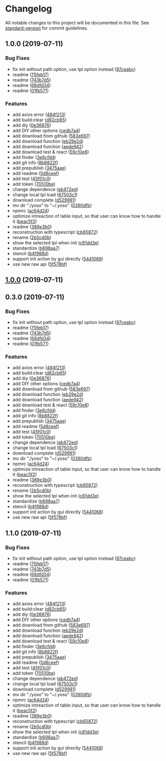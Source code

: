 # Changelog

All notable changes to this project will be documented in this file. See [standard-version](https://github.com/conventional-changelog/standard-version) for commit guidelines.

## 1.0.0 (2019-07-11)


### Bug Fixes

* fix init without path option, use tpl option instead ([97ceabc](https://github.com/Linjovi/yoso/commit/97ceabc))
* readme ([75feb17](https://github.com/Linjovi/yoso/commit/75feb17))
* readme ([743b7d5](https://github.com/Linjovi/yoso/commit/743b7d5))
* readme ([68dfd34](https://github.com/Linjovi/yoso/commit/68dfd34))
* readme ([01fb571](https://github.com/Linjovi/yoso/commit/01fb571))


### Features

* add axios error ([484f213](https://github.com/Linjovi/yoso/commit/484f213))
* add build:clear ([d82cb65](https://github.com/Linjovi/yoso/commit/d82cb65))
* add diy ([0e36876](https://github.com/Linjovi/yoso/commit/0e36876))
* add DIY other options ([cedb7a4](https://github.com/Linjovi/yoso/commit/cedb7a4))
* add download from github ([583e697](https://github.com/Linjovi/yoso/commit/583e697))
* add download function ([eb29e2d](https://github.com/Linjovi/yoso/commit/eb29e2d))
* add download function ([aede942](https://github.com/Linjovi/yoso/commit/aede942))
* add download test & react ([59c10e8](https://github.com/Linjovi/yoso/commit/59c10e8))
* add finder ([3e6cfdd](https://github.com/Linjovi/yoso/commit/3e6cfdd))
* add git info ([8b8822f](https://github.com/Linjovi/yoso/commit/8b8822f))
* add prepublish ([3475aae](https://github.com/Linjovi/yoso/commit/3475aae))
* add readme ([5d8ceef](https://github.com/Linjovi/yoso/commit/5d8ceef))
* add test ([45f01c0](https://github.com/Linjovi/yoso/commit/45f01c0))
* add token ([70510be](https://github.com/Linjovi/yoso/commit/70510be))
* change dependence ([ab472ed](https://github.com/Linjovi/yoso/commit/ab472ed))
* change local tpl load ([67503c1](https://github.com/Linjovi/yoso/commit/67503c1))
* download complete ([d529991](https://github.com/Linjovi/yoso/commit/d529991))
* mv dir "./yoso" to "~/.yoso" ([0390dfb](https://github.com/Linjovi/yoso/commit/0390dfb))
* npmrc ([ac64d24](https://github.com/Linjovi/yoso/commit/ac64d24))
* optimize intreaction of table input, so that user can know how to handle it ([beac5f2](https://github.com/Linjovi/yoso/commit/beac5f2))
* readme ([389e3b0](https://github.com/Linjovi/yoso/commit/389e3b0))
* reconstruction with typescript ([cb65872](https://github.com/Linjovi/yoso/commit/cb65872))
* rename ([2b5cd0b](https://github.com/Linjovi/yoso/commit/2b5cd0b))
* show the selected tpl when init ([c81dd3e](https://github.com/Linjovi/yoso/commit/c81dd3e))
* standardize ([b698aa7](https://github.com/Linjovi/yoso/commit/b698aa7))
* stencil ([b4f988d](https://github.com/Linjovi/yoso/commit/b4f988d))
* support init action by gui directly ([5441068](https://github.com/Linjovi/yoso/commit/5441068))
* use new raw api ([5f578bf](https://github.com/Linjovi/yoso/commit/5f578bf))



## [1.0.0](https://github.com/Linjovi/yoso/compare/v0.3.0...v1.0.0) (2019-07-11)



## 0.3.0 (2019-07-11)


### Bug Fixes

* fix init without path option, use tpl option instead ([97ceabc](https://github.com/Linjovi/yoso/commit/97ceabc))
* readme ([75feb17](https://github.com/Linjovi/yoso/commit/75feb17))
* readme ([743b7d5](https://github.com/Linjovi/yoso/commit/743b7d5))
* readme ([68dfd34](https://github.com/Linjovi/yoso/commit/68dfd34))
* readme ([01fb571](https://github.com/Linjovi/yoso/commit/01fb571))


### Features

* add axios error ([484f213](https://github.com/Linjovi/yoso/commit/484f213))
* add build:clear ([d82cb65](https://github.com/Linjovi/yoso/commit/d82cb65))
* add diy ([0e36876](https://github.com/Linjovi/yoso/commit/0e36876))
* add DIY other options ([cedb7a4](https://github.com/Linjovi/yoso/commit/cedb7a4))
* add download from github ([583e697](https://github.com/Linjovi/yoso/commit/583e697))
* add download function ([eb29e2d](https://github.com/Linjovi/yoso/commit/eb29e2d))
* add download function ([aede942](https://github.com/Linjovi/yoso/commit/aede942))
* add download test & react ([59c10e8](https://github.com/Linjovi/yoso/commit/59c10e8))
* add finder ([3e6cfdd](https://github.com/Linjovi/yoso/commit/3e6cfdd))
* add git info ([8b8822f](https://github.com/Linjovi/yoso/commit/8b8822f))
* add prepublish ([3475aae](https://github.com/Linjovi/yoso/commit/3475aae))
* add readme ([5d8ceef](https://github.com/Linjovi/yoso/commit/5d8ceef))
* add test ([45f01c0](https://github.com/Linjovi/yoso/commit/45f01c0))
* add token ([70510be](https://github.com/Linjovi/yoso/commit/70510be))
* change dependence ([ab472ed](https://github.com/Linjovi/yoso/commit/ab472ed))
* change local tpl load ([67503c1](https://github.com/Linjovi/yoso/commit/67503c1))
* download complete ([d529991](https://github.com/Linjovi/yoso/commit/d529991))
* mv dir "./yoso" to "~/.yoso" ([0390dfb](https://github.com/Linjovi/yoso/commit/0390dfb))
* npmrc ([ac64d24](https://github.com/Linjovi/yoso/commit/ac64d24))
* optimize intreaction of table input, so that user can know how to handle it ([beac5f2](https://github.com/Linjovi/yoso/commit/beac5f2))
* readme ([389e3b0](https://github.com/Linjovi/yoso/commit/389e3b0))
* reconstruction with typescript ([cb65872](https://github.com/Linjovi/yoso/commit/cb65872))
* rename ([2b5cd0b](https://github.com/Linjovi/yoso/commit/2b5cd0b))
* show the selected tpl when init ([c81dd3e](https://github.com/Linjovi/yoso/commit/c81dd3e))
* standardize ([b698aa7](https://github.com/Linjovi/yoso/commit/b698aa7))
* stencil ([b4f988d](https://github.com/Linjovi/yoso/commit/b4f988d))
* support init action by gui directly ([5441068](https://github.com/Linjovi/yoso/commit/5441068))
* use new raw api ([5f578bf](https://github.com/Linjovi/yoso/commit/5f578bf))



## 1.1.0 (2019-07-11)


### Bug Fixes

* fix init without path option, use tpl option instead ([97ceabc](https://github.com/Linjovi/yoso/commit/97ceabc))
* readme ([75feb17](https://github.com/Linjovi/yoso/commit/75feb17))
* readme ([743b7d5](https://github.com/Linjovi/yoso/commit/743b7d5))
* readme ([68dfd34](https://github.com/Linjovi/yoso/commit/68dfd34))
* readme ([01fb571](https://github.com/Linjovi/yoso/commit/01fb571))


### Features

* add axios error ([484f213](https://github.com/Linjovi/yoso/commit/484f213))
* add build:clear ([d82cb65](https://github.com/Linjovi/yoso/commit/d82cb65))
* add diy ([0e36876](https://github.com/Linjovi/yoso/commit/0e36876))
* add DIY other options ([cedb7a4](https://github.com/Linjovi/yoso/commit/cedb7a4))
* add download from github ([583e697](https://github.com/Linjovi/yoso/commit/583e697))
* add download function ([eb29e2d](https://github.com/Linjovi/yoso/commit/eb29e2d))
* add download function ([aede942](https://github.com/Linjovi/yoso/commit/aede942))
* add download test & react ([59c10e8](https://github.com/Linjovi/yoso/commit/59c10e8))
* add finder ([3e6cfdd](https://github.com/Linjovi/yoso/commit/3e6cfdd))
* add git info ([8b8822f](https://github.com/Linjovi/yoso/commit/8b8822f))
* add prepublish ([3475aae](https://github.com/Linjovi/yoso/commit/3475aae))
* add readme ([5d8ceef](https://github.com/Linjovi/yoso/commit/5d8ceef))
* add test ([45f01c0](https://github.com/Linjovi/yoso/commit/45f01c0))
* add token ([70510be](https://github.com/Linjovi/yoso/commit/70510be))
* change dependence ([ab472ed](https://github.com/Linjovi/yoso/commit/ab472ed))
* change local tpl load ([67503c1](https://github.com/Linjovi/yoso/commit/67503c1))
* download complete ([d529991](https://github.com/Linjovi/yoso/commit/d529991))
* mv dir "./yoso" to "~/.yoso" ([0390dfb](https://github.com/Linjovi/yoso/commit/0390dfb))
* npmrc ([ac64d24](https://github.com/Linjovi/yoso/commit/ac64d24))
* optimize intreaction of table input, so that user can know how to handle it ([beac5f2](https://github.com/Linjovi/yoso/commit/beac5f2))
* readme ([389e3b0](https://github.com/Linjovi/yoso/commit/389e3b0))
* reconstruction with typescript ([cb65872](https://github.com/Linjovi/yoso/commit/cb65872))
* rename ([2b5cd0b](https://github.com/Linjovi/yoso/commit/2b5cd0b))
* show the selected tpl when init ([c81dd3e](https://github.com/Linjovi/yoso/commit/c81dd3e))
* standardize ([b698aa7](https://github.com/Linjovi/yoso/commit/b698aa7))
* stencil ([b4f988d](https://github.com/Linjovi/yoso/commit/b4f988d))
* support init action by gui directly ([5441068](https://github.com/Linjovi/yoso/commit/5441068))
* use new raw api ([5f578bf](https://github.com/Linjovi/yoso/commit/5f578bf))
